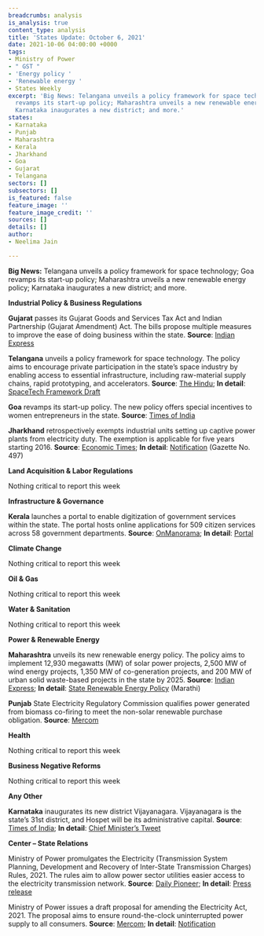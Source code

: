 ```yaml
---
breadcrumbs: analysis
is_analysis: true
content_type: analysis
title: 'States Update: October 6, 2021'
date: 2021-10-06 04:00:00 +0000
tags:
- Ministry of Power
- " GST "
- 'Energy policy '
- 'Renewable energy '
- States Weekly
excerpt: 'Big News: Telangana unveils a policy framework for space technology; Goa
  revamps its start-up policy; Maharashtra unveils a new renewable energy policy;
  Karnataka inaugurates a new district; and more.'
states:
- Karnataka
- Punjab
- Maharashtra
- Kerala
- Jharkhand
- Goa
- Gujarat
- Telangana
sectors: []
subsectors: []
is_featured: false
feature_image: ''
feature_image_credit: ''
sources: []
details: []
author:
- Neelima Jain

---
```

**Big News:** Telangana unveils a policy framework for space technology; Goa revamps its start-up policy; Maharashtra unveils a new renewable energy policy; Karnataka inaugurates a new district; and more.

**Industrial Policy & Business Regulations**

**Gujarat** passes its Gujarat Goods and Services Tax Act and Indian Partnership (Gujarat Amendment) Act. The bills propose multiple measures to improve the ease of doing business within the state. **Source**: [Indian Express](https://indianexpress.com/article/cities/ahmedabad/bills-passed-to-amend-gujarat-gst-act-and-indian-partnership-act-7540502/)

**Telangana** unveils a policy framework for space technology. The policy aims to encourage private participation in the state’s space industry by enabling access to essential infrastructure, including raw-material supply chains, rapid prototyping, and accelerators. **Source**: [The Hindu](https://www.thehindu.com/news/cities/Hyderabad/with-an-eye-on-the-sky-ts-unveils-draft-space-tech-policy/article36764762.ece); **In detail**: [SpaceTech Framework Draft](https://it.telangana.gov.in/wp-content/uploads/2021/09/Telanganas-SpaceTech-Framework-Draft-2021.pdf)

**Goa** revamps its start-up policy. The new policy offers special incentives to women entrepreneurs in the state. **Source**: [Times of India](https://timesofindia.indiatimes.com/city/goa/cabinet-nod-for-new-start-up-policy-eyes-6k-jobs-for-locals/articleshow/86665149.cms)

**Jharkhand** retrospectively exempts industrial units setting up captive power plants from electricity duty. The exemption is applicable for five years starting 2016. **Source**: [Economic Times](https://energy.economictimes.indiatimes.com/news/power/jharkhand-grants-retrospective-exemption-in-electricity-duty-for-captive-power-plants/86698709); **In detail**: [Notification](https://jharkhandgazette.nic.in/SearchNotific.aspx) (Gazette No. 497)

**Land Acquisition & Labor Regulations**

Nothing critical to report this week

**Infrastructure & Governance**

**Kerala** launches a portal to enable digitization of government services within the state. The portal hosts online applications for 509 citizen services across 58 government departments. **Source**: [OnManorama](https://www.onmanorama.com/news/kerala/2021/10/01/kerala-government-e-sevanam-service-portal-inaugurated.html); **In detail**: [Portal](https://services.kerala.gov.in/)

**Climate Change**

Nothing critical to report this week

**Oil & Gas**

Nothing critical to report this week

**Water & Sanitation**

Nothing critical to report this week

**Power & Renewable Energy**

**Maharashtra** unveils its new renewable energy policy. The policy aims to implement 12,930 megawatts (MW) of solar power projects, 2,500 MW of wind energy projects, 1,350 MW of co-generation projects, and 200 MW of urban solid waste-based projects in the state by 2025. **Source**: [Indian Express](https://indianexpress.com/article/cities/mumbai/new-renewable-energy-policy-to-implement-power-projects-by-2025-7544838/); **In detail**: [State Renewable Energy Policy](https://www.mahaurja.com/meda/data/other/Policy2020GridAndOffGrid.pdf) (Marathi)

**Punjab** State Electricity Regulatory Commission qualifies power generated from biomass co-firing to meet the non-solar renewable purchase obligation. **Source**: [Mercom](https://mercomindia.com/biomass-qualifies-non-solar-rpo/)

**Health**

Nothing critical to report this week

**Business Negative Reforms**

Nothing critical to report this week

**Any Other**

**Karnataka** inaugurates its new district Vijayanagara. Vijayanagara is the state’s 31st district, and Hospet will be its administrative capital. **Source**: [Times of India](https://timesofindia.indiatimes.com/city/bengaluru/karnatakas-31st-district-vijayanagara-comes-into-being/articleshow/86713320.cms); **In detail**: [Chief Minister’s Tweet](https://twitter.com/BSBommai/status/1444338254199734277?s=20)

**Center – State Relations**

Ministry of Power promulgates the Electricity (Transmission System Planning, Development and Recovery of Inter-State Transmission Charges) Rules, 2021. The rules aim to allow power sector utilities easier access to the electricity transmission network. **Source**: [Daily Pioneer](https://www.dailypioneer.com/2021/business/centre-notifies-new-rules-providing-easier-access-to-electricity-transmission-network.html); **In detail**: [Press release](https://pib.gov.in/PressReleasePage.aspx?PRID=1760545)

Ministry of Power issues a draft proposal for amending the Electricity Act, 2021. The proposal aims to ensure round-the-clock uninterrupted power supply to all consumers. **Source**: [Mercom](https://mercomindia.com/discoms-must-ensure-power-supply/); **In detail**: [Notification](https://powermin.gov.in/sites/default/files/webform/notices/Seeking_comments_on_draft_electricity_rights_of_consumers_amendment_rules_2021.pdf)